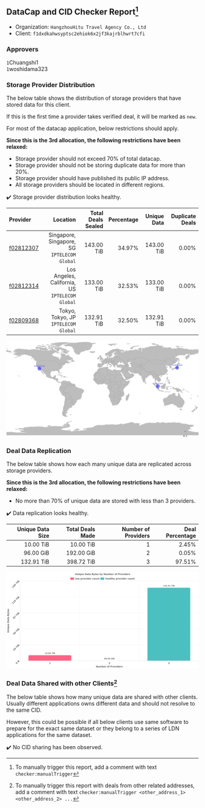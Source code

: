 ## DataCap and CID Checker Report[^1]
 - Organization: `HangzhouHitu Travel Agency Co., Ltd`
 - Client: `f1dxdkahwsyptsc2ehiok6x2jf3kajrblhwrt7cfi`
### Approvers
`1`Chuangshi1<br/>`1`woshidama323

### Storage Provider Distribution
The below table shows the distribution of storage providers that have stored data for this client.

If this is the first time a provider takes verified deal, it will be marked as `new`.

For most of the datacap application, below restrictions should apply.

**Since this is the 3rd allocation, the following restrictions have been relaxed:**
 - Storage provider should not exceed 70% of total datacap.
 - Storage provider should not be storing duplicate data for more than 20%.
 - Storage provider should have published its public IP address.
 - All storage providers should be located in different regions.

✔️ Storage provider distribution looks healthy.

| Provider                                              |                                           Location | Total Deals Sealed | Percentage | Unique Data | Duplicate Deals |
| :---------------------------------------------------- | -------------------------------------------------: | -----------------: | ---------: | ----------: | --------------: |
| [f02812307](https://filfox.info/en/address/f02812307) |    Singapore, Singapore, SG<br/>`IPTELECOM Global` |         143.00 TiB |     34.97% |  143.00 TiB |           0.00% |
| [f02812314](https://filfox.info/en/address/f02812314) | Los Angeles, California, US<br/>`IPTELECOM Global` |         133.00 TiB |     32.53% |  133.00 TiB |           0.00% |
| [f02809368](https://filfox.info/en/address/f02809368) |            Tokyo, Tokyo, JP<br/>`IPTELECOM Global` |         132.91 TiB |     32.50% |  132.91 TiB |           0.00% |

<img src="https://raw.githubusercontent.com/data-preservation-programs/filplus-checker-assets/main/filecoin-project/filecoin-plus-large-datasets/issues/2210/1697440895122.png"/>

### Deal Data Replication
The below table shows how each many unique data are replicated across storage providers.


**Since this is the 3rd allocation, the following restrictions have been relaxed:**
- No more than 70% of unique data are stored with less than 3 providers.

✔️ Data replication looks healthy.

| Unique Data Size | Total Deals Made | Number of Providers | Deal Percentage |
| ---------------: | ---------------: | ------------------: | --------------: |
|        10.00 TiB |        10.00 TiB |                   1 |           2.45% |
|        96.00 GiB |       192.00 GiB |                   2 |           0.05% |
|       132.91 TiB |       398.72 TiB |                   3 |          97.51% |

<img src="https://raw.githubusercontent.com/data-preservation-programs/filplus-checker-assets/main/filecoin-project/filecoin-plus-large-datasets/issues/2210/1697440895980.png"/>

### Deal Data Shared with other Clients[^3]
The below table shows how many unique data are shared with other clients.
Usually different applications owns different data and should not resolve to the same CID.

However, this could be possible if all below clients use same software to prepare for the exact same dataset or they belong to a series of LDN applications for the same dataset.

✔️ No CID sharing has been observed.

[^1]: To manually trigger this report, add a comment with text `checker:manualTrigger`

[^2]: Deals from those addresses are combined into this report as they are specified with `checker:manualTrigger`

[^3]: To manually trigger this report with deals from other related addresses, add a comment with text `checker:manualTrigger <other_address_1> <other_address_2> ...`
